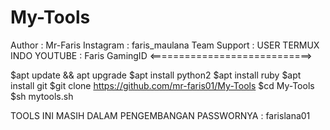 # My-Tools

Author : Mr-Faris
Instagram : faris_maulana
Team Support : USER TERMUX INDO
YOUTUBE : Faris GamingID
<============================>

$apt update && apt upgrade
$apt install python2
$apt install ruby
$apt install git
$git clone
https://github.com/mr-faris01/My-Tools
$cd My-Tools
$sh mytools.sh

TOOLS INI MASIH DALAM PENGEMBANGAN
PASSWORNYA : farislana01
